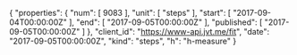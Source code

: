 {
  "properties": {
    "num": [
      9083
    ],
    "unit": [
      "steps"
    ],
    "start": [
      "2017-09-04T00:00:00Z"
    ],
    "end": [
      "2017-09-05T00:00:00Z"
    ],
    "published": [
      "2017-09-05T00:00:00Z"
    ]
  },
  "client_id": "https://www-api.jvt.me/fit",
  "date": "2017-09-05T00:00:00Z",
  "kind": "steps",
  "h": "h-measure"
}
